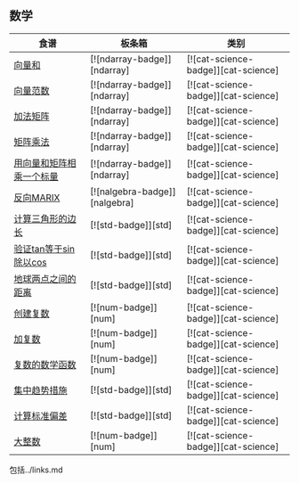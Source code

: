 ## 数学

| 食谱 | 板条箱 | 类别 |
| --- | --- | --- |
| [向量和][vector-sum] | [![ndarray-badge]][ndarray] | [![cat-science-badge]][cat-science] |
| [向量范数][vector-norm] | [![ndarray-badge]][ndarray] | [![cat-science-badge]][cat-science] |
| [加法矩阵][add-matrices] | [![ndarray-badge]][ndarray] | [![cat-science-badge]][cat-science] |
| [矩阵乘法][multiply-matrices] | [![ndarray-badge]][ndarray] | [![cat-science-badge]][cat-science] |
| [用向量和矩阵相乘一个标量][multiply-scalar-vector-matrix] | [![ndarray-badge]][ndarray] | [![cat-science-badge]][cat-science] |
| [反向MARIX][invert-matrix] | [![nalgebra-badge]][nalgebra] | [![cat-science-badge]][cat-science] |
| [计算三角形的边长][side-length] | [![std-badge]][std] | [![cat-science-badge]][cat-science] |
| [验证tan等于sin除以cos][tan-sin-cos] | [![std-badge]][std] | [![cat-science-badge]][cat-science] |
| [地球两点之间的距离][latitude-longitude] | [![std-badge]][std] | [![cat-science-badge]][cat-science] |
| [创建复数][create-complex] | [![num-badge]][num] | [![cat-science-badge]][cat-science] |
| [加复数][add-complex] | [![num-badge]][num] | [![cat-science-badge]][cat-science] |
| [复数的数学函数][mathematical-functions] | [![num-badge]][num] | [![cat-science-badge]][cat-science] |
| [集中趋势措施][ex-central-tendency] | [![std-badge]][std] | [![cat-science-badge]][cat-science] |
| [计算标准偏差][ex-standard-deviation] | [![std-badge]][std] | [![cat-science-badge]][cat-science] |
| [大整数][big-integers] | [![num-badge]][num] | [![cat-science-badge]][cat-science] |

[vector-sum]: science/mathematics/linear_algebra.html#vector-sum

[vector-norm]: science/mathematics/linear_algebra.html#vector-norm

[add-matrices]: science/mathematics/linear_algebra.html#adding-matrices

[multiply-matrices]: science/mathematics/linear_algebra.html#multiplying-matrices

[multiply-scalar-vector-matrix]: science/mathematics/linear_algebra.html#multiply-a-scalar-with-a-vector-with-a-matrix

[invert-matrix]: science/mathematics/linear_algebra.html#invert-matrix

[side-length]: science/mathematics/trigonometry.html#calculating-the-side-length-of-a-triangle

[tan-sin-cos]: science/mathematics/trigonometry.html#verifying-tan-is-equal-to-sin-divided-by-cos

[latitude-longitude]: science/mathematics/trigonometry.html#distance-between-two-points-on-the-earth

[create-complex]: science/mathematics/complex_numbers.html#creating-complex-numbers

[add-complex]: science/mathematics/complex_numbers.html#adding-complex-numbers

[mathematical-functions]: science/mathematics/complex_numbers.html#mathematical-functions

[ex-central-tendency]: science/mathematics/statistics.html#measures-of-central-tendency

[ex-standard-deviation]: science/mathematics/statistics.html#standard-deviation

[big-integers]: science/mathematics/miscellaneous.html#big-integers

包括../links.md

